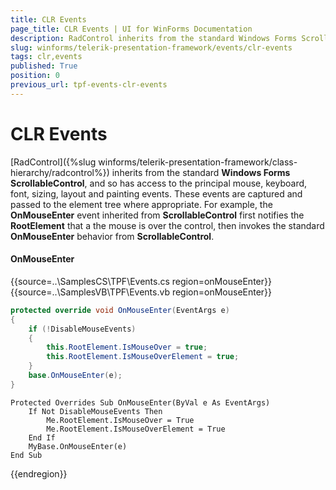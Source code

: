 ```yaml
---
title: CLR Events
page_title: CLR Events | UI for WinForms Documentation
description: RadControl inherits from the standard Windows Forms ScrollableControl, and so has access to the principal mouse, keyboard, font, sizing, layout and painting events.
slug: winforms/telerik-presentation-framework/events/clr-events
tags: clr,events
published: True
position: 0
previous_url: tpf-events-clr-events
---
```


# CLR Events


[RadControl]({%slug winforms/telerik-presentation-framework/class-hierarchy/radcontrol%}) inherits from the standard __Windows Forms ScrollableControl__,  and so has access to the principal mouse, keyboard, font, sizing, layout and painting events. These events are captured and passed to the element tree where appropriate. For example, the __OnMouseEnter__ event inherited from __ScrollableControl__ first notifies the __RootElement__ that a the mouse is over the control, then invokes the standard __OnMouseEnter__ behavior from __ScrollableControl__.

#### OnMouseEnter

{{source=..\SamplesCS\TPF\Events.cs region=onMouseEnter}} 
{{source=..\SamplesVB\TPF\Events.vb region=onMouseEnter}} 

````C#
protected override void OnMouseEnter(EventArgs e)
{
    if (!DisableMouseEvents)
    {
        this.RootElement.IsMouseOver = true;
        this.RootElement.IsMouseOverElement = true;
    }
    base.OnMouseEnter(e);
}

````
````VB.NET
Protected Overrides Sub OnMouseEnter(ByVal e As EventArgs)
    If Not DisableMouseEvents Then
        Me.RootElement.IsMouseOver = True
        Me.RootElement.IsMouseOverElement = True
    End If
    MyBase.OnMouseEnter(e)       
End Sub

````

{{endregion}}
